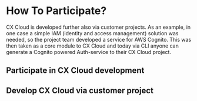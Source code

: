 # How To Participate?

CX Cloud is developed further also via customer projects. As an example, in one case a simple IAM \(identity and access management\) solution was needed, so the project team developed a service for AWS Cognito. This was then taken as a core module to CX Cloud and today via CLI anyone can generate a Cognito powered Auth-service to their CX Cloud project.

## Participate in CX Cloud development

## Develop CX Cloud via customer project

